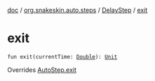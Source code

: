 [doc](../../index.md) / [org.snakeskin.auto.steps](../index.md) / [DelayStep](index.md) / [exit](./exit.md)

# exit

`fun exit(currentTime: `[`Double`](https://kotlinlang.org/api/latest/jvm/stdlib/kotlin/-double/index.html)`): `[`Unit`](https://kotlinlang.org/api/latest/jvm/stdlib/kotlin/-unit/index.html)

Overrides [AutoStep.exit](../-auto-step/exit.md)

